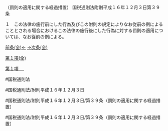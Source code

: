 （罰則の適用に関する経過措置）
国税通則法附則平成１６年１２月３日第３９条

１　この法律の施行前にした行為及びこの附則の規定によりなお従前の例によることとされる場合におけるこの法律の施行後にした行為に対する罰則の適用については、なお従前の例による。

[前条(全)←](国税通則法＿＿＿＿附則平成１６年１２月３日第１条_.md)    [→次条(全)](国税通則法＿＿＿＿附則平成１６年１２月３日第４０条_.md)

[第１項(全)](国税通則法＿＿＿＿附則平成１６年１２月３日第３９条第１項_.md)  

[第１項 　 ](国税通則法＿＿＿＿附則平成１６年１２月３日第３９条第１項.md)  

#国税通則法

#国税通則法/附則平成１６年１２月３日

#国税通則法/附則平成１６年１２月３日/第３９条（罰則の適用に関する経過措置）

#国税通則法/附則平成１６年１２月３日/第３９条（罰則の適用に関する経過措置）


